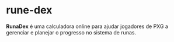 # rune-dex
**RunaDex** é uma calculadora online para ajudar jogadores de PXG a gerenciar e planejar o progresso no sistema de runas.
